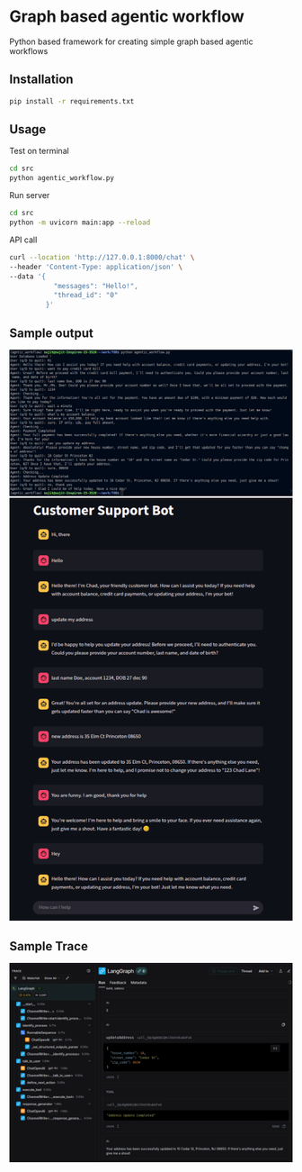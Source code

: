 # Graph based agentic workflow 

Python based framework for creating simple graph based agentic workflows

## Installation

```bash
pip install -r requirements.txt
```

## Usage

Test on terminal
```bash
cd src
python agentic_workflow.py
```

Run server
```bash
cd src
python -m uvicorn main:app --reload
```

API call
```bash
curl --location 'http://127.0.0.1:8000/chat' \
--header 'Content-Type: application/json' \
--data '{
           "messages": "Hello!",
           "thread_id": "0"
         }'
```

## Sample output
![sample conversation1](https://github.com/Sujit27/agenticWorkflows/blob/main/output/agentic_conv_sample1.png)
![sample conversation2](https://github.com/Sujit27/agenticWorkflows/blob/main/output/streamlit_chat_sample.png)

## Sample Trace
![sample Langsmith Trace](https://github.com/Sujit27/agenticWorkflows/blob/main/output/agentic_graph_trace.png)
